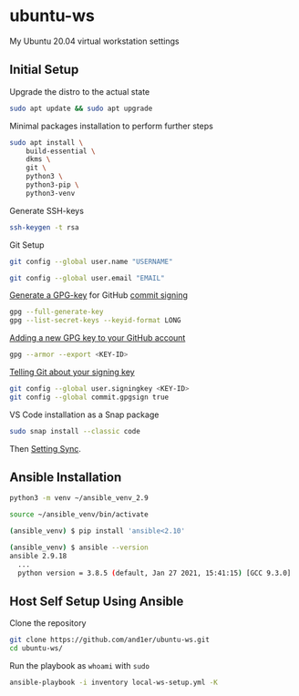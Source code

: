 ubuntu-ws
=============

My Ubuntu 20.04 virtual workstation settings

Initial Setup
-----------------

Upgrade the distro to the actual state

```bash
sudo apt update && sudo apt upgrade
```

Minimal packages installation to perform further steps

```bash
sudo apt install \
    build-essential \
    dkms \
    git \
    python3 \
    python3-pip \
    python3-venv
```

Generate SSH-keys

```bash
ssh-keygen -t rsa
```

Git Setup

```bash
git config --global user.name "USERNAME"

git config --global user.email "EMAIL"
```

[Generate a GPG-key](https://docs.github.com/en/github/authenticating-to-github/generating-a-new-gpg-key) for GitHub [commit signing](https://docs.github.com/en/github/authenticating-to-github/signing-commits)

```bash
gpg --full-generate-key
gpg --list-secret-keys --keyid-format LONG
```

[Adding a new GPG key to your GitHub account](https://docs.github.com/en/github/authenticating-to-github/adding-a-new-gpg-key-to-your-github-account)

```bash
gpg --armor --export <KEY-ID>
```

[Telling Git about your signing key](https://docs.github.com/en/github/authenticating-to-github/telling-git-about-your-signing-key)

```bash
git config --global user.signingkey <KEY-ID>
git config --global commit.gpgsign true
```

VS Code installation as a Snap package

```bash
sudo snap install --classic code
```

Then [Setting Sync](https://code.visualstudio.com/docs/editor/settings-sync).

Ansible Installation
------------------------

```bash
python3 -m venv ~/ansible_venv_2.9

source ~/ansible_venv/bin/activate

(ansible_venv) $ pip install 'ansible<2.10'

(ansible_venv) $ ansible --version
ansible 2.9.18
  ...
  python version = 3.8.5 (default, Jan 27 2021, 15:41:15) [GCC 9.3.0]

```

Host Self Setup Using Ansible
-----------------------------------

Clone the repository

```bash
git clone https://github.com/and1er/ubuntu-ws.git
cd ubuntu-ws/
```

Run the playbook as `whoami` with `sudo`

```bash
ansible-playbook -i inventory local-ws-setup.yml -K
```
